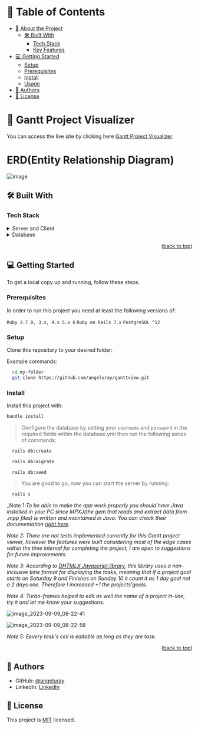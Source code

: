 <!--

Hello, it's Angel, if you ever like to use this Readme file as a template let me suggest son required sections, feel free to remove the ones that are not listed if you want.

REQUIRED SECTIONS:
- Table of Contents
- About the Project
  - Built With
  - Live Demo
- Getting Started
- Authors
- Future Features
- Contributing
- Show your support
- Acknowledgements
- License

OPTIONAL SECTIONS:
- FAQ

-->

<!-- <div align="center">
<!-- Angel logo section -->
<!-- </div> -->

<!-- TABLE OF CONTENTS -->

# 📗 Table of Contents

- [📖 About the Project](#about-project)
  - [🛠 Built With](#built-with)
    - [Tech Stack](#tech-stack)
    - [Key Features](#key-features)
- [💻 Getting Started](#getting-started)
  - [Setup](#setup)
  - [Prerequisites](#prerequisites)
  - [Install](#install)
  - [Usage](#usage)
- [👥 Authors](#authors)
- [📝 License](#license)

<!-- PROJECT DESCRIPTION -->

# 📖 Gantt Project Visualizer <a name="about-project"></a>
You can access the live site by clicking here [Gantt Project Visualizer](https://gantt-mawi.onrender.com).


# ERD(Entity Relationship Diagram)
![image](https://github.com/angeluray/ganttview/assets/97189760/874c79ac-2c28-414a-8487-815c89e3f934)


## 🛠 Built With <a name="built-with"></a>

### Tech Stack <a name="tech-stack"></a>

<details>
  <summary>Server and Client</summary>
  <ul>
    <li><a href="https://rubyonrails.org/">Ruby on Rails 7</a></li>
    <li><a href="https://rubyonrails.org/">Stimulus</a></li>
    <li><a href="https://rubyonrails.org/">Turbo</a></li>
    <li><a href="https://rubyonrails.org/">Tailwind</a></li>
  </ul>
</details>

<details>
<summary>Database</summary>
  <ul>
    <li><a href="https://www.postgresql.org/">PostgreSQL 15</a></li>
  </ul>
</details>

<!-- Features -->

<p align="right">(<a href="#readme-top">back to top</a>)</p>

## 💻 Getting Started <a name="getting-started"></a>

To get a local copy up and running, follow these steps.

### Prerequisites

In order to run this project you need at least the following versions of:

`Ruby 2.7.0, 3.x, 4.x 5.x 6`
`Ruby on Rails 7.x`
`PostgreSQL ^12`

### Setup

Clone this repository to your desired folder:


Example commands:

```bash
  cd my-folder
  git clone https://github.com/angeluray/ganttview.git
```

### Install

Install this project with:

````bash
bundle install
````
> Configure the database by setting your `username` and `password` in the required fields within the database.yml then run the following series of commands:

````bash
  rails db:create
````

````bash
  rails db:migrate
````

````bash
  rails db:seed
````
>  You are good to go, now you can start the server by running:

````bash
  rails s
````

_Note 1:_To be able to make the app work properly you should have Java installed in your PC since MPXJ(the gem that reads and extract data from .mpp files) is written and maintained in Java. You can check their documentation [right here](https://www.mpxj.org/)_.

_Note 2:_ _There are not tests implemented currently for this Gantt project viewer, however the features were built considering most of the edge cases within the time interval for completing the project, I am open to suggestions for future improvements_.

_Note 3:_ _According to [DHTMLX Javascript library](https://dhtmlx.com/), this library uses a non-inclusive time format for displaying the tasks, meaning that if a project goal starts on Saturday 9 and Finishes on Sunday 10 it count it as 1 day goal not a 2 days one. Therefore I increased +1 the projects'goals_.

_Note 4:_ _Turbo-frames helped to edit as well the name of a project in-line, try it and let me know your suggestions_.

![image_2023-09-09_08-22-41](https://github.com/angeluray/ganttview/assets/97189760/4717433d-6097-4566-b52b-673f35772e65)

![image_2023-09-09_08-22-58](https://github.com/angeluray/ganttview/assets/97189760/453a8e06-441d-450a-963d-8293bd2e73e2)

_Note 5:_ _Eevery task's cell is editable as long as they are task_.


<p align="right">(<a href="#readme-top">back to top</a>)</p>

<!-- AUTHORS -->

## 👥 Authors <a name="authors"></a>

- GitHub: [@angeluray](https://github.com/angeluray)
- LinkedIn: [LinkedIn](https://www.linkedin.com/in/angeluray-jobs/)


## 📝 License <a name="license"></a>

This project is [MIT](./LICENSE) licensed.

